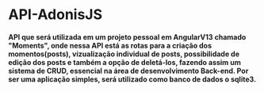 # API-AdonisJS
#### API que será utilizada em um projeto pessoal em AngularV13 chamado "Moments", onde nessa API está as rotas para a criação dos momentos(posts), vizualização individual de posts, possibilidade de edição dos posts e também a opção de deletá-los, fazendo assim um sistema de CRUD, essencial na área de desenvolvimento Back-end. Por ser uma aplicação simples, será utilizado como banco de dados o sqlite3.
